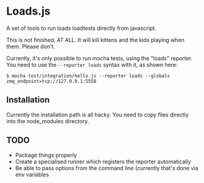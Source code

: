 # Loads.js

A set of tools to run loads loadtests directly from javascript.

This is not finished, AT ALL. It will kill kittens and the kids playing when them.
Please don't.

Currently, it's only possible to run mocha tests, using the "loads" reporter.
You need to use the `--reporter loads` syntax with it, as shown here:

    $ mocha test/integration/hello.js --reporter loads --globals zmq_endpoint=tcp://127.0.0.1:5558

## Installation

Currently the installation path is all hacky. You need to copy files directly
into the node_modules directory.


## TODO

- Package things properly
- Create a specialised runner which registers the reporter automatically
- Be able to pass options from the command line (currently that's done via env
  variables

